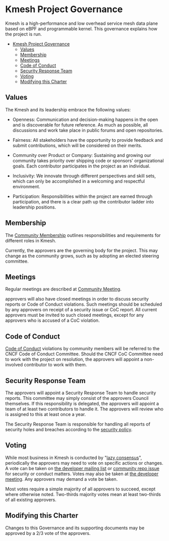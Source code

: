 # Kmesh Project Governance

Kmesh is a high-performance and low overhead service mesh data plane based on eBPF and programmable kernel.
This governance explains how the project is run.

- [Kmesh Project Governance](#kmesh-project-governance)
  - [Values](#values)
  - [Membership](#membership)
  - [Meetings](#meetings)
  - [Code of Conduct](#code-of-conduct)
  - [Security Response Team](#security-response-team)
  - [Voting](#voting)
  - [Modifying this Charter](#modifying-this-charter)

## Values

The Kmesh and its leadership embrace the following values:

- Openness: Communication and decision-making happens in the open and is discoverable for future
  reference. As much as possible, all discussions and work take place in public
  forums and open repositories.

- Fairness: All stakeholders have the opportunity to provide feedback and submit
  contributions, which will be considered on their merits.

- Community over Product or Company: Sustaining and growing our community takes
  priority over shipping code or sponsors' organizational goals. Each
  contributor participates in the project as an individual.

- Inclusivity: We innovate through different perspectives and skill sets, which
  can only be accomplished in a welcoming and respectful environment.

- Participation: Responsibilities within the project are earned through
  participation, and there is a clear path up the contributor ladder into leadership
  positions.

## Membership

The [Community Membership](./community-membership.md)
outlines responsibilities and requirements for different roles in Kmesh.

Currently, the approvers are the governing body for the project. This may
change as the community grows, such as by adopting an elected steering committee.

## Meetings

Regular meetings are described at [Community Meeting](./README.md#community-meeting).

approvers will also have closed meetings in order to discuss security reports
or Code of Conduct violations. Such meetings should be scheduled by any
approvers on receipt of a security issue or CoC report. All current approvers
must be invited to such closed meetings, except for any approvers who is
accused of a CoC violation.

## Code of Conduct

[Code of Conduct](./CODE_OF_CONDUCT.md)
violations by community members will be referred to the CNCF Code of Conduct
Committee. Should the CNCF CoC Committee need to work with the project on resolution, the
approvers will appoint a non-involved contributor to work with them.

## Security Response Team

The approvers will appoint a Security Response Team to handle security reports.
This committee may simply consist of the approvers Council themselves.  If this
responsibility is delegated, the approvers will appoint a team of at least two 
contributors to handle it. The approvers will review who is assigned to this
at least once a year.

The Security Response Team is responsible for handling all reports of security
holes and breaches according to the [security policy](https://github.com/kmesh-net/community/blob/main/security-team/SECURITY.md).

## Voting

While most business in Kmesh is conducted by "[lazy consensus](https://community.apache.org/committers/lazyConsensus.html)", 
periodically the approvers may need to vote on specific actions or changes.
A vote can be taken on [the developer mailing list](https://groups.google.com/forum/#!forum/kmesh) or
[community repo issue](https://github.com/kmesh-net/community/issues/new/choose) 
for security or conduct matters. Votes may also be taken at [the developer meeting](./README.md/#community-meeting).
Any approvers may demand a vote be taken.

Most votes require a simple majority of all approvers to succeed, except where
otherwise noted. Two-thirds majority votes mean at least two-thirds of all 
existing approvers.

## Modifying this Charter

Changes to this Governance and its supporting documents may be approved by 
a 2/3 vote of the approvers.
